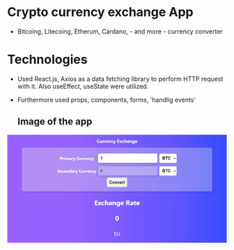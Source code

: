 # Crypto currency exchange App

- Bitcoing, Litecoing, Etherum, Cardano, - and more - currency converter 

# Technologies

- Used React.js, Axios as a data fetching library to perform HTTP request with it. Also useEffect, useState were utilized.
- Furthermore used props, components, forms, 'handlig events'


  ## Image of the app ##

![This is an image](https://github.com/Matyas92/pic/blob/main/exCha.jpg)

